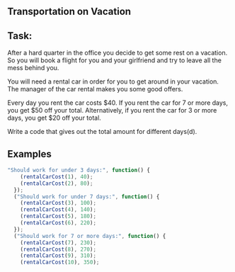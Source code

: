 ## Transportation on Vacation

## Task:
After a hard quarter in the office you decide to get some rest on a vacation. So you will book a flight for you and your girlfriend and try to leave all the mess behind you.

You will need a rental car in order for you to get around in your vacation. The manager of the car rental makes you some good offers.

Every day you rent the car costs $40. If you rent the car for 7 or more days, you get $50 off your total. Alternatively, if you rent the car for 3 or more days, you get $20 off your total.

Write a code that gives out the total amount for different days(d).

## Examples

```js
"Should work for under 3 days:", function() {
    (rentalCarCost(1), 40);
    (rentalCarCost(2), 80);
  });
  ("Should work for under 7 days:", function() {
    (rentalCarCost(3), 100);
    (rentalCarCost(4), 140);
    (rentalCarCost(5), 180);
    (rentalCarCost(6), 220);
  });
  ("Should work for 7 or more days:", function() {
    (rentalCarCost(7), 230);
    (rentalCarCost(8), 270);
    (rentalCarCost(9), 310);
    (rentalCarCost(10), 350); 
```

